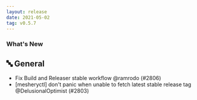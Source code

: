 ```yaml
---
layout: release
date: 2021-05-02
tag: v0.5.7
---
```


### What's New

## 🔤 General

- Fix Build and Releaser stable workflow @ramrodo (#2806)
- [mesheryctl] don't panic when unable to fetch latest stable release tag @DelusionalOptimist (#2803)
